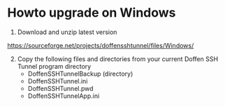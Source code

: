 Howto upgrade on Windows
==================

1. Download and unzip latest version

https://sourceforge.net/projects/doffensshtunnel/files/Windows/

2. Copy the following files and directories from your current Doffen SSH Tunnel program directory
    + DoffenSSHTunnelBackup (directory)
    + DoffenSSHTunnel.ini
    + DoffenSSHTunnel.pwd
    + DoffenSSHTunnelApp.ini